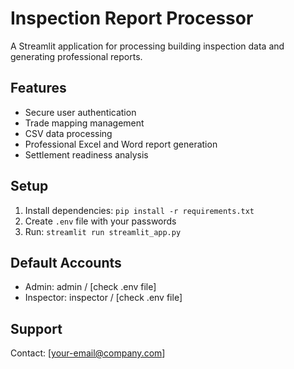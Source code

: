 # Inspection Report Processor

A Streamlit application for processing building inspection data and generating professional reports.

## Features
- Secure user authentication
- Trade mapping management
- CSV data processing
- Professional Excel and Word report generation
- Settlement readiness analysis

## Setup
1. Install dependencies: `pip install -r requirements.txt`
2. Create `.env` file with your passwords
3. Run: `streamlit run streamlit_app.py`

## Default Accounts
- Admin: admin / [check .env file]
- Inspector: inspector / [check .env file]

## Support
Contact: [your-email@company.com]